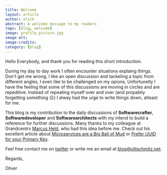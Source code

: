 ```yaml
---
title: Welcome
layout: article
author: olsch
abstract: A welcome message to my readers
tags: [blog, welcome]
image: profile_picture.jpg
image-alt: 
image-credits:
category: [blog]
---
```

Hello Everybody, and thank you for reading this short introduction. 

During my day to day work I often encounter situations explaing things. 
Don't get me wrong, I like an open discussion and tackeling a topic from different angles, I even like to be challenged on my opions. 
Unfortunetly I have the feeling that some of this discussions are moving in circles and are repeditive. 
Instead of repeating myself over and over (and propabliy forgetting something 😉) I alway had the urge to write things down, atleast for me. 

This blog is my contribution to the daily discussions of __Softwarecrafter__, __Softwaredeveloper__ and __Softwarearchitects__ 
with my intend to build a reference for further discussions.
Many thanks to my colleague at Grandcentrx [Marcus Held](https://www.code-held.com), who had this idea before me. Check out his excellent article about
[Microservices are a Big Ball of Mud](https://code-held.com/2022/07/28/microservices/) or [Prefer UUID for your Primary Key](https://code-held.com/2021/08/02/uuid-primary-key/).

Feel free contact me on [twitter](https://twitter.com/schmitzCatz) or write me an email at <blog@ollischmitz.net>.

Regards,

Oliver

